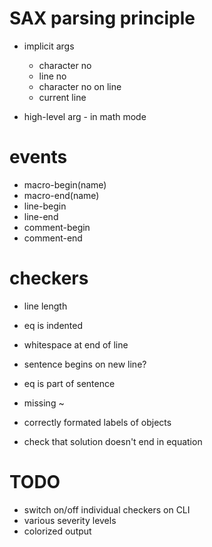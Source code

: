 # SAX parsing principle

  - implicit args
    - character no
    - line no
    - character no on line
    - current line

  -  high-level arg
    - in math mode

# events #

  - macro-begin(name)
  - macro-end(name)
  - line-begin
  - line-end
  - comment-begin
  - comment-end

# checkers #
  - line length
  - eq is indented
  - whitespace at end of line
  
  - sentence begins on new line?
  - eq is part of sentence
  - missing ~
  - correctly formated labels of objects
  - check that solution doesn't end in equation

# TODO
  - switch on/off individual checkers on CLI
  - various severity levels
  - colorized output
